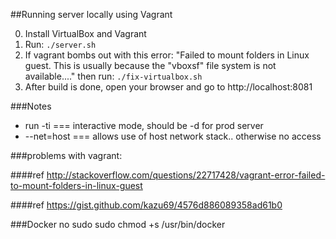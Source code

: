 ##Running server locally using Vagrant

0. Install VirtualBox and Vagrant
1. Run: ```./server.sh```
2. If vagrant bombs out with this error: "Failed to mount folders in Linux guest. This is usually because the "vboxsf" file system is not available...." then run:
 ```./fix-virtualbox.sh```
3. After build is done, open your browser and go to http://localhost:8081


###Notes

* run -ti === interactive mode, should be -d for prod server
* --net=host === allows use of host network stack.. otherwise no access

###problems with vagrant:

####ref http://stackoverflow.com/questions/22717428/vagrant-error-failed-to-mount-folders-in-linux-guest

####ref https://gist.github.com/kazu69/4576d886089358ad61b0

###Docker no sudo
sudo chmod +s /usr/bin/docker
